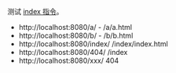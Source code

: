 测试 [index 指令](https://www.nginx.cn/doc/standard/httpindex.html)。

- http://localhost:8080/a/ - /a/a.html
- http://localhost:8080/b/ - /b/b.html
- http://localhost:8080/index/ /index/index.html
- http://localhost:8080/404/ /index
- http://localhost:8080/xxx/ 404
